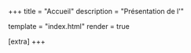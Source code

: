 +++
title = "Accueil"
description = "Présentation de l'"

template = "index.html"
render = true

[extra]
+++

